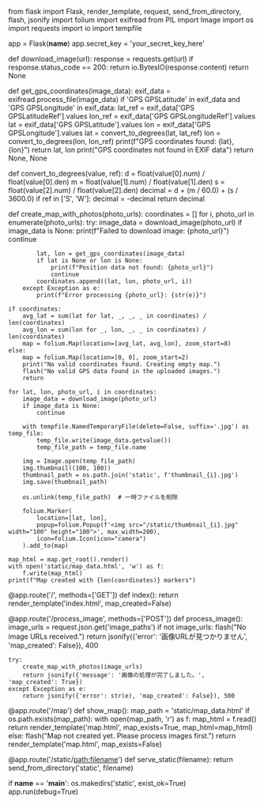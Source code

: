 from flask import Flask, render_template, request, send_from_directory, flash, jsonify
import folium
import exifread
from PIL import Image
import os
import requests
import io
import tempfile

app = Flask(__name__)
app.secret_key = 'your_secret_key_here'

def download_image(url):
    response = requests.get(url)
    if response.status_code == 200:
        return io.BytesIO(response.content)
    return None

def get_gps_coordinates(image_data):
    exif_data = exifread.process_file(image_data)
    if 'GPS GPSLatitude' in exif_data and 'GPS GPSLongitude' in exif_data:
        lat_ref = exif_data['GPS GPSLatitudeRef'].values
        lon_ref = exif_data['GPS GPSLongitudeRef'].values
        lat = exif_data['GPS GPSLatitude'].values
        lon = exif_data['GPS GPSLongitude'].values
        lat = convert_to_degrees(lat, lat_ref)
        lon = convert_to_degrees(lon, lon_ref)
        print(f"GPS coordinates found: {lat}, {lon}")
        return lat, lon
    print("GPS coordinates not found in EXIF data")
    return None, None

def convert_to_degrees(value, ref):
    d = float(value[0].num) / float(value[0].den)
    m = float(value[1].num) / float(value[1].den)
    s = float(value[2].num) / float(value[2].den)
    decimal = d + (m / 60.0) + (s / 3600.0)
    if ref in ['S', 'W']:
        decimal = -decimal
    return decimal

def create_map_with_photos(photo_urls):
    coordinates = []
    for i, photo_url in enumerate(photo_urls):
        try:
            image_data = download_image(photo_url)
            if image_data is None:
                print(f"Failed to download image: {photo_url}")
                continue

            lat, lon = get_gps_coordinates(image_data)
            if lat is None or lon is None:
                print(f"Position data not found: {photo_url}")
                continue
            coordinates.append((lat, lon, photo_url, i))
        except Exception as e:
            print(f"Error processing {photo_url}: {str(e)}")

    if coordinates:
        avg_lat = sum(lat for lat, _, _, _ in coordinates) / len(coordinates)
        avg_lon = sum(lon for _, lon, _, _ in coordinates) / len(coordinates)
        map = folium.Map(location=[avg_lat, avg_lon], zoom_start=8)
    else:
        map = folium.Map(location=[0, 0], zoom_start=2)
        print("No valid coordinates found. Creating empty map.")
        flash("No valid GPS data found in the uploaded images.")
        return

    for lat, lon, photo_url, i in coordinates:
        image_data = download_image(photo_url)
        if image_data is None:
            continue

        with tempfile.NamedTemporaryFile(delete=False, suffix='.jpg') as temp_file:
            temp_file.write(image_data.getvalue())
            temp_file_path = temp_file.name

        img = Image.open(temp_file_path)
        img.thumbnail((100, 100))
        thumbnail_path = os.path.join('static', f'thumbnail_{i}.jpg')
        img.save(thumbnail_path)

        os.unlink(temp_file_path)  # 一時ファイルを削除

        folium.Marker(
            location=[lat, lon],
            popup=folium.Popup(f'<img src="/static/thumbnail_{i}.jpg" width="100" height="100">', max_width=200),
            icon=folium.Icon(icon="camera")
        ).add_to(map)

    map_html = map.get_root().render()
    with open('static/map_data.html', 'w') as f:
        f.write(map_html)
    print(f"Map created with {len(coordinates)} markers")

@app.route('/', methods=['GET'])
def index():
    return render_template('index.html', map_created=False)

@app.route('/process_image', methods=['POST'])
def process_image():
    image_urls = request.json.get('image_paths')
    if not image_urls:
        flash("No image URLs received.")
        return jsonify({'error': '画像URLが見つかりません', 'map_created': False}), 400
    
    try:
        create_map_with_photos(image_urls)
        return jsonify({'message': '画像の処理が完了しました。', 'map_created': True})
    except Exception as e:
        return jsonify({'error': str(e), 'map_created': False}), 500

@app.route('/map')
def show_map():
    map_path = 'static/map_data.html'
    if os.path.exists(map_path):
        with open(map_path, 'r') as f:
            map_html = f.read()
        return render_template('map.html', map_exists=True, map_html=map_html)
    else:
        flash("Map not created yet. Please process images first.")
        return render_template('map.html', map_exists=False)

@app.route('/static/<path:filename>')
def serve_static(filename):
    return send_from_directory('static', filename)

if __name__ == '__main__':
    os.makedirs('static', exist_ok=True)
    app.run(debug=True)